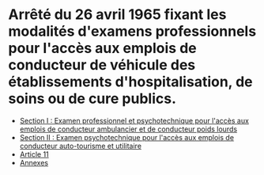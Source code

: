 # Arrêté du 26 avril 1965 fixant les modalités d'examens professionnels pour l'accès aux emplois de conducteur de véhicule des établissements d'hospitalisation, de soins ou de cure publics.

- [Section I : Examen professionnel et psychotechnique pour l'accès aux emplois de conducteur ambulancier et de conducteur poids lourds](section-i)
- [Section II : Examen psychotechnique pour l'accès aux emplois de conducteur auto-tourisme et utilitaire](section-ii)
- [Article 11](article-11.md)
- [Annexes](annexes)

